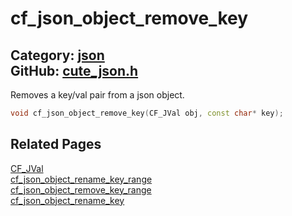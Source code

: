 [](../header.md ':include')

# cf_json_object_remove_key

Category: [json](/api_reference?id=json)  
GitHub: [cute_json.h](https://github.com/RandyGaul/cute_framework/blob/master/include/cute_json.h)  
---

Removes a key/val pair from a json object.

```cpp
void cf_json_object_remove_key(CF_JVal obj, const char* key);
```

## Related Pages

[CF_JVal](/json/cf_jval.md)  
[cf_json_object_rename_key_range](/json/cf_json_object_rename_key_range.md)  
[cf_json_object_remove_key_range](/json/cf_json_object_remove_key_range.md)  
[cf_json_object_rename_key](/json/cf_json_object_rename_key.md)  
